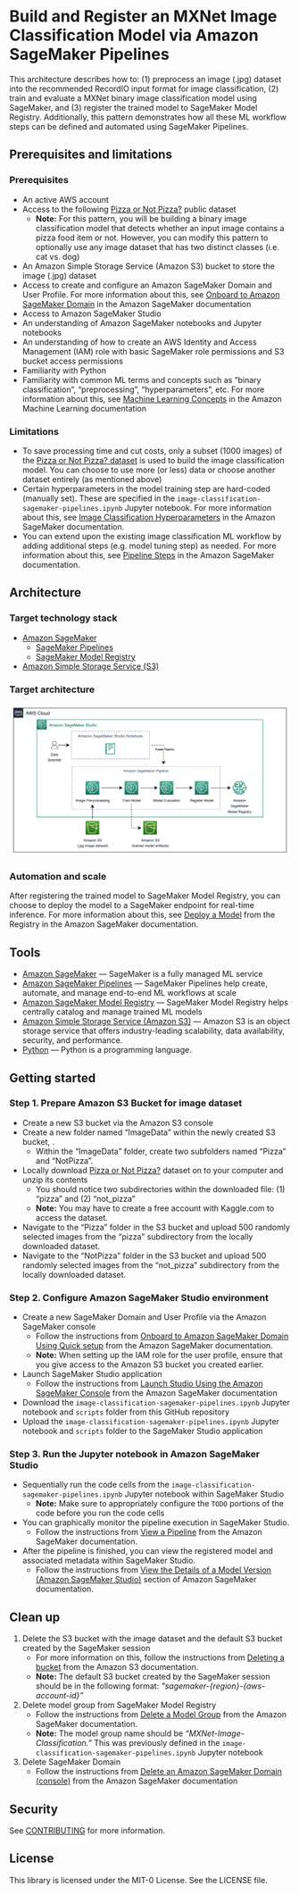 # Build and Register an MXNet Image Classification Model via Amazon SageMaker Pipelines 

This architecture describes how to: (1) preprocess an image (.jpg) dataset into the recommended RecordIO input format for image classification, (2) train and evaluate a MXNet binary image classification model using SageMaker, and (3) register the trained model to SageMaker Model Registry. Additionally, this pattern demonstrates how all these ML workflow steps can be defined and automated using SageMaker Pipelines.

## Prerequisites and limitations

### Prerequisites
- An active AWS account
- Access to the following [Pizza or Not Pizza?](https://www.kaggle.com/datasets/carlosrunner/pizza-not-pizza) public dataset
    - **Note:** For this pattern, you will be building a binary image classification model that detects whether an input image contains a pizza food item or not. However, you can modify this pattern to optionally use any image dataset that has two distinct classes (i.e. cat vs. dog)
- An Amazon Simple Storage Service (Amazon S3) bucket to store the image (.jpg) dataset
- Access to create and configure an Amazon SageMaker Domain and User Profile. For more information about this, see [Onboard to Amazon SageMaker Domain](https://docs.aws.amazon.com/sagemaker/latest/dg/gs-studio-onboard.html) in the Amazon SageMaker documentation
- Access to Amazon SageMaker Studio
- An understanding of Amazon SageMaker notebooks and Jupyter notebooks
- An understanding of how to create an AWS Identity and Access Management (IAM) role with basic SageMaker role permissions and S3 bucket access permissions
- Familiarity with Python
- Familiarity with common ML terms and concepts such as “binary classification”, “preprocessing”, “hyperparameters”, etc. For more information about this, see [Machine Learning Concepts](https://docs.aws.amazon.com/machine-learning/latest/dg/machine-learning-concepts.html) in the Amazon Machine Learning documentation

### Limitations
- To save processing time and cut costs, only a subset (1000 images) of the [Pizza or Not Pizza? dataset](https://www.kaggle.com/datasets/carlosrunner/pizza-not-pizza) is used to build the image classification model. You can choose to use more (or less) data or choose another dataset entirely (as mentioned above)
- Certain hyperparameters in the model training step are hard-coded (manually set). These are specified in the `image-classification-sagemaker-pipelines.ipynb` Jupyter notebook. For more information about this, see [Image Classification Hyperparameters](https://docs.aws.amazon.com/sagemaker/latest/dg/IC-Hyperparameter.html) in the Amazon SageMaker documentation.
- You can extend upon the existing image classification ML workflow by adding additional steps (e.g. model tuning step) as needed. For more information about this, see [Pipeline Steps](https://docs.aws.amazon.com/sagemaker/latest/dg/build-and-manage-steps.html) in the Amazon SageMaker documentation.

## Architecture

### Target technology stack 
- [Amazon SageMaker](https://docs.aws.amazon.com/sagemaker/latest/dg/whatis.html)
    - [SageMaker Pipelines](https://aws.amazon.com/sagemaker/pipelines/)
    - [SageMaker Model Registry](https://docs.aws.amazon.com/sagemaker/latest/dg/model-registry.html)
- [Amazon Simple Storage Service (S3)](https://docs.aws.amazon.com/AmazonS3/latest/userguide/Welcome.html)

### Target architecture
![Architecture Diagram](/architecture-diagram.png "Architecture Diagram")

### Automation and scale
After registering the trained model to SageMaker Model Registry, you can choose to deploy the model to a SageMaker endpoint for real-time inference. For more information about this, see [Deploy a Model](https://docs.aws.amazon.com/sagemaker/latest/dg/model-registry-deploy.html) from the Registry in the Amazon SageMaker documentation.

## Tools
- [Amazon SageMaker](https://docs.aws.amazon.com/sagemaker/latest/dg/whatis.html) — SageMaker is a fully managed ML service
- [Amazon SageMaker Pipelines](https://aws.amazon.com/sagemaker/pipelines/) — SageMaker Pipelines help create, automate, and manage end-to-end ML workflows at scale
- [Amazon SageMaker Model Registry](https://docs.aws.amazon.com/sagemaker/latest/dg/model-registry.html) — SageMaker Model Registry helps centrally catalog and manage trained ML models
- [Amazon Simple Storage Service (Amazon S3)](https://docs.aws.amazon.com/AmazonS3/latest/userguide/Welcome.html) — Amazon S3 is an object storage service that offers industry-leading scalability, data availability, security, and performance.
- [Python](https://www.python.org/) — Python is a programming language.

## Getting started

### Step 1. Prepare Amazon S3 Bucket for image dataset
- Create a new S3 bucket via the Amazon S3 console
- Create a new folder named “ImageData” within the newly created S3 bucket, .
    - Within the “ImageData” folder, create two subfolders named “Pizza” and “NotPizza”.
- Locally download [Pizza or Not Pizza?](https://www.kaggle.com/datasets/carlosrunner/pizza-not-pizza) dataset on to your computer and unzip its contents
    - You should notice two subdirectories within the downloaded file: (1) “pizza” and (2) “not_pizza”
    - **Note:** You may have to create a free account with Kaggle.com to access the dataset.
- Navigate to the “Pizza” folder in the S3 bucket and upload 500 randomly selected images from the “pizza” subdirectory from the locally downloaded dataset.
- Navigate to the “NotPizza” folder in the S3 bucket and upload 500 randomly selected images from the “not_pizza” subdirectory from the locally downloaded dataset.

### Step 2. Configure Amazon SageMaker Studio environment
- Create a new SageMaker Domain and User Profile via the Amazon SageMaker console
    - Follow the instructions from [Onboard to Amazon SageMaker Domain Using Quick setup](https://docs.aws.amazon.com/sagemaker/latest/dg/onboard-quick-start.html) from the Amazon SageMaker documentation.
    - **Note:** When setting up the IAM role for the user profile, ensure that you give access to the Amazon S3 bucket you created earlier.
- Launch SageMaker Studio application
    - Follow the instructions from [Launch Studio Using the Amazon SageMaker Console](https://docs.aws.amazon.com/sagemaker/latest/dg/studio-launch.html#studio-launch-console) from the Amazon SageMaker documentation
- Download the `image-classification-sagemaker-pipelines.ipynb` Jupyter notebook and `scripts` folder from this GitHub repository
- Upload the `image-classification-sagemaker-pipelines.ipynb` Jupyter notebook and `scripts` folder to the SageMaker Studio application

### Step 3. Run the Jupyter notebook in Amazon SageMaker Studio
- Sequentially run the code cells from the `image-classification-sagemaker-pipelines.ipynb` Jupyter notebook within SageMaker Studio
    - **Note:** Make sure to appropriately configure the `TODO` portions of the code before you run the code cells
- You can graphically monitor the pipeline execution in SageMaker Studio.
    - Follow the instructions from [View a Pipeline](https://docs.aws.amazon.com/sagemaker/latest/dg/pipelines-studio-list-pipelines.html) from the Amazon SageMaker documentation.
- After the pipeline is finished, you can view the registered model and associated metadata within SageMaker Studio.
    - Follow the instructions from [View the Details of a Model Version (Amazon SageMaker Studio)](https://docs.aws.amazon.com/sagemaker/latest/dg/model-registry-details.html#model-registry-details-studio) section of Amazon SageMaker documentation.

## Clean up
1. Delete the S3 bucket with the image dataset and the default S3 bucket created by the SageMaker session
    - For more information on this, follow the instructions from [Deleting a bucket](https://docs.aws.amazon.com/AmazonS3/latest/userguide/delete-bucket.html) from the Amazon S3 documentation.
    - **Note:** The default S3 bucket created by the SageMaker session should be in the following format: *"sagemaker-{region}-{aws-account-id}”*
2. Delete model group from SageMaker Model Registry
     - Follow the instructions from [Delete a Model Group](https://apg-library.amazonaws.com/content-viewer/author/ff1f11b2-ec30-47e5-9e01-835dc10b5a42#:~:text=Follow%20the%20instructions%20from%20Delete%20a%20Model%20Group%20from%20the%20Amazon%20SageMaker%20documentation.) from the Amazon SageMaker documentation.
     - **Note:** The model group name should be *“MXNet-Image-Classification.”* This was previously defined in the `image-classification-sagemaker-pipelines.ipynb` Jupyter notebook
3. Delete SageMaker Domain
    - Follow the instructions from [Delete an Amazon SageMaker Domain (console)](https://docs.aws.amazon.com/sagemaker/latest/dg/gs-studio-delete-domain.html#gs-studio-delete-domain-studio) from the Amazon SageMaker documentation

## Security

See [CONTRIBUTING](CONTRIBUTING.md#security-issue-notifications) for more information.

## License

This library is licensed under the MIT-0 License. See the LICENSE file.

